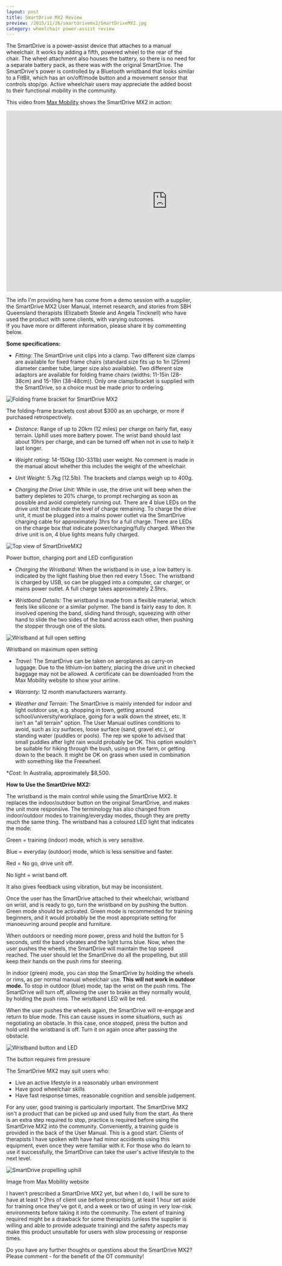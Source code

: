 ```yaml
---
layout: post
title: SmartDrive MX2 Review
preview: /2015/11/26/smartdrivemx2/SmartDriveMX2.jpg
category: wheelchair power-assist review
---
```


The SmartDrive is a power-assist device that attaches to a manual wheelchair. 
It works by adding a fifth, powered wheel to the rear of the chair. The wheel attachment
also houses the battery, so there is no need for a separate battery pack, as there was
with the original SmartDrive. The SmartDrive's power is controlled by a Bluetooth 
wristband that looks similar to a FitBit, which has an on/off/mode button and a movement sensor
that controls stop/go. Active wheelchair users may appreciate the added boost to their 
functional mobility in the community.

This video from [<u>Max Mobility</u>](http://www.max-mobility.com/smartdrive#mx2) 
shows the SmartDrive MX2 in action:

<iframe class="youtube" src="https://www.youtube.com/embed/8uIXemVXlD4?rel=0" width="853" height="480" frameborder="0" allowfullscreen></iframe>

The info I'm providing here has come from a demo session with a supplier, the SmartDrive MX2 User Manual,
internet research, and stories from SBH Queensland therapists (Elizabeth Steele and Angela Tincknell) 
who have used the product with some clients, with varying outcomes.  
If you have more or different information, please share it by commenting below.

**Some specifications:**

* _Fitting:_ The SmartDrive unit clips into a clamp. Two different size clamps are available 
for fixed frame chairs (standard size fits up to 1in (25mm) diameter camber tube, larger size also available). 
Two different size adaptors are available for folding frame chairs (widths: 11-15in (28-38cm) and 15-19in (38-48cm)).
Only one clamp/bracket is supplied with the SmartDrive, so a choice must be made prior to ordering.

![Folding frame bracket for SmartDrive MX2](2015/11/26/smartdrivemx2/smartdrivemx2-1.jpg)
<p class="caption">The folding-frame brackets cost about $300 as an upcharge, or more if purchased retrospectively.</p>


* _Distance:_ Range of up to 20km (12 miles) per charge on fairly flat, easy terrain. Uphill uses more battery power. 
The wrist band should last about 10hrs per charge, and can be turned off when not in use to help it last longer.

* _Weight rating:_ 14-150kg (30-331lb) user weight. No comment is made in the manual about whether this includes the
weight of the wheelchair.

* _Unit Weight:_ 5.7kg (12.5lb). The brackets and clamps weigh up to 400g.

* _Charging the Drive Unit:_ While in use, the drive unit will beep when the battery depletes to 20% charge, to prompt recharging 
as soon as possible and avoid completely running out. There are 4 blue LEDs on the drive unit that indicate the 
level of charge remaining. To charge the drive unit, it must be plugged into a mains power outlet via the SmartDrive charging 
cable for approximately 3hrs for a full charge. There are 
LEDs on the charge box that indicate power/charging/fully charged. When the drive unit is on, 4 blue lights means fully charged. 

![Top view of SmartDriveMX2](2015/11/26/smartdrivemx2/smartdrivemx2-2.jpg)
<p class="caption">Power button, charging port and LED configuration</p>

* _Charging the Wristband:_ When the wristband is in use, a low battery is indicated by the light flashing blue then red every 1.5sec. 
The wristband is charged by USB, so can be plugged into a computer, car charger, or mains power outlet.
A full charge takes approximately 2.5hrs.

* _Wristband Details:_ The wristband is made from a flexible material, which feels like silicone or a similar polymer. 
The band is fairly easy to don. It involved opening the band, sliding hand through,
squeezing with other hand to slide the two sides of the band across each other, then pushing the stopper through one of the slots.

![Wristband at full open setting](2015/11/26/smartdrivemx2/smartdrivemx2-4.jpg)
<p class="caption">Wristband on maximum open setting</p>

* _Travel:_ The SmartDrive can be taken on aeroplanes as carry-on luggage. Due to the lithium-ion battery, 
placing the drive unit in checked baggage may not be allowed. 
A certificate can be downloaded from the Max Mobility website to show your airline.

* _Warranty:_ 12 month manufacturers warranty.

* _Weather and Terrain:_ The SmartDrive is mainly intended for indoor and light outdoor use, e.g. shopping in town, 
getting around school/university/workplace, going for a walk down the street, etc. It isn't an "all terrain" option. 
The User Manual outlines conditions to avoid, such as icy surfaces, loose surface (sand, gravel etc.), or standing water 
(puddles or pools). The rep we spoke to advised that small puddles after light rain would probably be OK.
This option wouldn't be suitable for hiking through the bush, using on the farm, or getting down to the beach. It might 
be OK on grass when used in combination with something like the Freewheel.

*_Cost:_ In Australia, approximately $8,500.

**How to Use the SmartDrive MX2:** 

The wristband is the main control while using the SmartDrive MX2. It replaces the indoor/outdoor button on the 
original SmartDrive, and makes the unit more responsive. The terminology has also changed
from indoor/outdoor modes to training/everyday modes, though they are pretty much the same thing. The wristband has 
a coloured LED light that indicates the mode: 

Green = training (indoor) mode, which is very sensitive. 

Blue = everyday (outdoor) mode, which is less sensitive and faster. 

Red = No go, drive unit off. 

No light = wrist band off. 

It also gives feedback using vibration, but may be inconsistent.

Once the user has the SmartDrive attached to their wheelchair, wristband on wrist, and is ready to go, turn the wristband
on by pushing the button. Green mode should be activated. Green mode is
recommended for training beginners, and it would probably be the most appropriate setting for manoeuvring around people and furniture. 

When outdoors or needing more power, press and hold the button for 5 seconds, until the band vibrates and 
the light turns blue. Now, when the user pushes the wheels, the SmartDrive will maintain the top speed reached. 
The user should let the SmartDrive do all the propelling, but still keep their hands on the push rims for steering. 

In indoor (green) mode, you can stop the SmartDrive by holding the wheels 
or rims, as per normal manual wheelchair use. **This will not work in 
outdoor mode.** To stop in outdoor (blue) mode, tap the wrist on the push rims. 
The SmartDrive will turn off, allowing the user to brake as they normally would, 
by holding the push rims. The wristband LED will be red. 

When the user pushes the wheels again, the SmartDrive will re-engage and return to blue mode. 
This can cause issues in some situations, such as negotiating an obstacle. 
In this case, once stopped, press the button and hold until the wristband is off. 
Turn it on again once after passing the obstacle.

![Wristband button and LED](2015/11/26/smartdrivemx2/smartdrivemx2-3.jpg)
<p class="caption">The button requires firm pressure</p>

The SmartDrive MX2 may suit users who:

* Live an active lifestyle in a reasonably urban environment
* Have good wheelchair skills
* Have fast response times, reasonable cognition and sensible judgement.

For any user, good training is particularly important. The SmartDrive MX2 isn't a product that can be picked up and used fully from the start.
As there is an extra step required to stop, practice is required before using the SmartDrive MX2 into the community. Conveniently,
a training guide is provided in the back of the User Manual. This is a good start. Clients of therapists I have spoken with have had minor accidents
using this equipment, even once they were familiar with it. For those who do learn to use it successfully, the SmartDrive can take the user's active lifestyle
to the next level.

![SmartDrive propelling uphill](2015/11/26/smartdrivemx2/SmartDriveMX2.jpg)
<p class="caption">Image from Max Mobility website</p>

I haven't prescribed a SmartDrive MX2 yet, but when I do, I will be sure to have at least 1-2hrs 
of client use before prescribing, at least 1 hour set aside for training once they've got it, 
and a week or two of using in very low-risk environments before
taking it into the community. The extent of training required might be a drawback 
for some therapists (unless the supplier is willing and able to provide adequate training)
and the safety aspects may make this product unsuitable for users with slow processing or response times.

Do you have any further thoughts or questions about the SmartDrive MX2? 
Please comment - for the benefit of the OT community!
